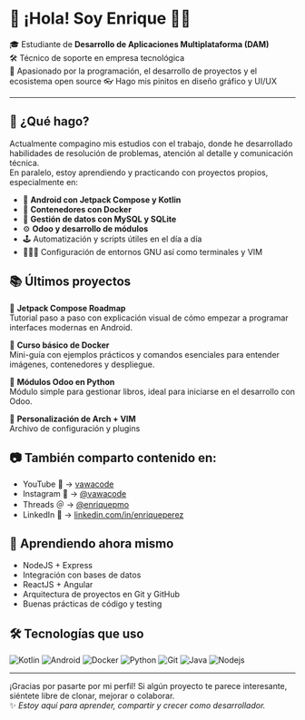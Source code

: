 # 👋 ¡Hola! Soy Enrique 👨‍💻

🎓 Estudiante de **Desarrollo de Aplicaciones Multiplataforma (DAM)**  
🛠️ Técnico de soporte en empresa tecnológica  
🚀 Apasionado por la programación, el desarrollo de proyectos y el ecosistema open source 
👓 Hago mis pinitos en diseño gráfico y UI/UX

---

## 💼 ¿Qué hago?

Actualmente compagino mis estudios con el trabajo, donde he desarrollado habilidades de resolución de problemas, atención al detalle y comunicación técnica.  
En paralelo, estoy aprendiendo y practicando con proyectos propios, especialmente en:

- 📱 **Android con Jetpack Compose y Kotlin**
- 🐳 **Contenedores con Docker**
- 🧠 **Gestión de datos con MySQL y SQLite**
- ⚙️ **Odoo y desarrollo de módulos**
- 🕹️ Automatización y scripts útiles en el día a día
- 👨🏼‍💻 Configuración de entornos GNU así como terminales y VIM


## 📚 Últimos proyectos

🔹 **Jetpack Compose Roadmap**  
Tutorial paso a paso con explicación visual de cómo empezar a programar interfaces modernas en Android.

🔹 **Curso básico de Docker**  
Mini-guía con ejemplos prácticos y comandos esenciales para entender imágenes, contenedores y despliegue.

🔹 **Módulos Odoo en Python**  
Módulo simple para gestionar libros, ideal para iniciarse en el desarrollo con Odoo.

🔹 **Personalización de Arch + VIM**  
Archivo de configuración y plugins


## 📷 También comparto contenido en:

- YouTube 🎥 → [vawacode](https://youtube.com/@vawacode)  
- Instagram 📸 → [@vawacode](https://instagram.com/vawacode)
- Threads ＠ → [@enriquepmo](https://www.threads.com/@enriquepmo)
- LinkedIn 💼 → [linkedin.com/in/enriqueperez](https://www.linkedin.com/in/enriqueperez)  


## 🚧 Aprendiendo ahora mismo

- NodeJS + Express
- Integración con bases de datos
- ReactJS + Angular
- Arquitectura de proyectos en Git y GitHub  
- Buenas prácticas de código y testing  



## 🛠️ Tecnologías que uso

![Kotlin](https://img.shields.io/badge/Kotlin-0095D5?style=flat&logo=kotlin&logoColor=white)
![Android](https://img.shields.io/badge/Android-3DDC84?style=flat&logo=android&logoColor=white)
![Docker](https://img.shields.io/badge/Docker-2496ED?style=flat&logo=docker&logoColor=white)
![Python](https://img.shields.io/badge/Python-3776AB?style=flat&logo=python&logoColor=white)
![Git](https://img.shields.io/badge/Git-F05032?style=flat&logo=git&logoColor=white)
![Java](https://img.shields.io/badge/Java-F05032?style=flat&logo=java&logoColor=white)
![Nodejs](https://img.shields.io/badge/Nodejs-F05032?style=flat&logo=nodejs&logoColor=white)

---

¡Gracias por pasarte por mi perfil! Si algún proyecto te parece interesante, siéntete libre de clonar, mejorar o colaborar.  
✨ _Estoy aquí para aprender, compartir y crecer como desarrollador._
